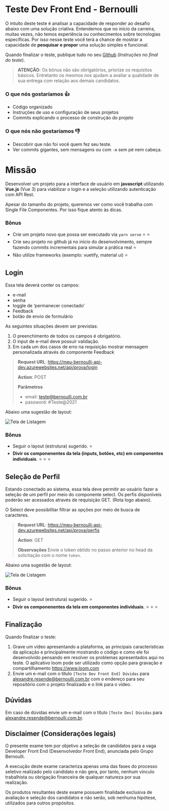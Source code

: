 # Teste Dev Front End - Bernoulli

O intuito deste teste é analisar a capacidade de responder ao desafio abaixo com uma solução criativa. Entendemos que no início da carreira, muitas vezes, não temos experiência ou conhecimentos sobre tecnologias específicas. Por isso nesse teste você terá a chance de mostrar a capacidade de **pesquisar e propor** uma solução simples e funcional.

Quando finalizar o teste, publique tudo no seu [Github](https://github.com/) (_Instruções no final do teste_).

> **ATENÇÃO**: Os bônus não são obrigatórios, priorize os requisitos básicos. Entretanto os mesmos nos ajudam a avaliar a qualidade de sua entrega com relação aos demais candidatos.


### O que nós gostaríamos :thumbsup:
- Código organizado
- Instruções de uso e configuração de seus projetos
- Commits explicando o processo de construção do projeto

### O que nós não gostaríamos :thumbsdown:
- Descobrir que não foi você quem fez seu teste.
- Ver commits gigantes, sem mensagens ou com `-m` sem pé nem cabeça.

# Missão

Desenvolver um projeto para a interface de usuário em **javascript** utilizando **Vue.js** (Vue 3)  para viabilizar o login e a seleção utilizando autenticação com API Rest.

Apesar do tamanho do projeto, queremos ver como você trabalha com
Single File Componentes. Por isso fique atento às dicas.

### Bônus
* Crie um projeto novo que possa ser executado via `yarn serve` :star: :star:
* Crie seu projeto no github já no início do desenvolvimento, sempre fazendo commits incrementais para simular a prática real :star:
* Não utilize frameworks (exemplo: vuetify, material ui) :star:

## Login

Essa tela deverá conter os campos:
* e-mail
* senha
* toggle de ‘permanecer conectado’
* Feedback
* botão de envio de formulário

As seguintes situações devem ser previstas:

1. O preenchimento de todos os campos é obrigatório.
2. O input de e-mail deve possuir validação.
3. Em cada um dos casos de erro na requisição mostrar mensagem
personalizada através do componente Feedback


> **Request URL**: https://meu-bernoulli-api-dev.azurewebsites.net/api/prova/login
>
> **Action**: POST
>
> **Parâmetros**
>   * email: teste@bernoulli.com.br
>   * password: #Teste@2021

Abaixo uma sugestão de layout:

![Tela de Listagem](https://via.placeholder.com/728x100.png?text=Tela+de+login "Tela de Login")

### Bônus
* Seguir o layout (estrutura) sugerido. :star:
* **Divir os componenentes da tela (inputs, botões, etc) em componentes individuais**. :star: :star: :star:

## Seleção de Perfil

Estando conectado ao sistema, essa tela deve permitir ao usuário fazer a
seleção de um perfil por meio do componente select. Os perfis disponíveis
poderão ser acessados através de requisição GET. (Rota logo abaixo).

O Select deve possibilitar filtrar as opções por meio de busca de caracteres.

> **Request URL**: https://meu-bernoulli-api-dev.azurewebsites.net/api/prova/perfis
>
> **Action**: GET
>
> **Observações**
>   Envie o token obtido no passo anterior no head da solicitação com o nome `token`.

Abaixo uma sugestão de layout:

![Tela de Listagem](https://via.placeholder.com/728x100.png?text=Tela+de+login "Tela de seleção de perfil")

### Bônus
* Seguir o layout (estrutura) sugerido. :star: 
* **Divir os componenentes da tela em componentes individuais**. :star: :star: :star:

## Finalização

Quando finalizar o teste:
1. Grave um vídeo apresentando a plataforma, as principais características
da aplicação e principalmente mostrando o código e como ele foi desenvolvido pensando em resolver os problemas apresentados aqui no teste.  O aplicativo loom pode ser utilizado como opção
para gravação e compartilhamento https://www.loom.com
2. Envie um e-mail com o título `[Teste Dev Front End] Dúvidas` para [alexandre.resende@bernoulli.com.br](mailto:alexandre.resende@bernoulli.com.br) com o endereço para seu repositório com o projeto finalizado e o link para o vídeo.

## Dúvidas

Em caso de dúvidas envie um e-mail com o título `[Teste Dev] Dúvidas` para [alexandre.resende@bernoulli.com.br](mailto:alexandre.resende@bernoulli.com.br).

## Disclaimer (Considerações legais)

O presente exame tem por objetivo a seleção de candidatos para a vaga
Developer Front End (Desenvolvedor Front End), anunciada pelo Grupo
Bernoulli.

A execução deste exame caracteriza apenas uma das fases do processo seletivo
realizado pelo candidato e não gera, por tanto, nenhum vinculo trabalhista ou
obrigação financeira de qualquer natureza por sua realização.

Os produtos resultantes deste exame possuem finalidade exclusiva de avaliação
e seleção dos candidatos e não serão, sob nenhuma hipótese, utilizados para
outros propósitos.
